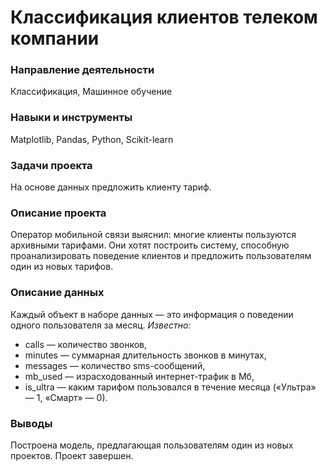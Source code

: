 # Классификация клиентов телеком компании

### Направление деятельности

Классификация, Машинное обучение

### Навыки и инструменты

Matplotlib, Pandas, Python, Scikit-learn

### Задачи проекта

На основе данных предложить клиенту тариф.

### Описание проекта

Оператор мобильной связи выяснил: многие клиенты пользуются архивными тарифами. Они хотят построить систему, способную проанализировать поведение клиентов и предложить пользователям один из новых тарифов.

### Описание данных

Каждый объект в наборе данных — это информация о поведении одного пользователя за месяц. 
*Известно:*
* сalls — количество звонков,
* minutes — суммарная длительность звонков в минутах,
* messages — количество sms-сообщений,
* mb_used — израсходованный интернет-трафик в Мб,
* is_ultra — каким тарифом пользовался в течение месяца («Ультра» — 1, «Смарт» — 0).

### Выводы

Построена модель, предлагающая пользователям один из новых проектов. Проект завершен.
